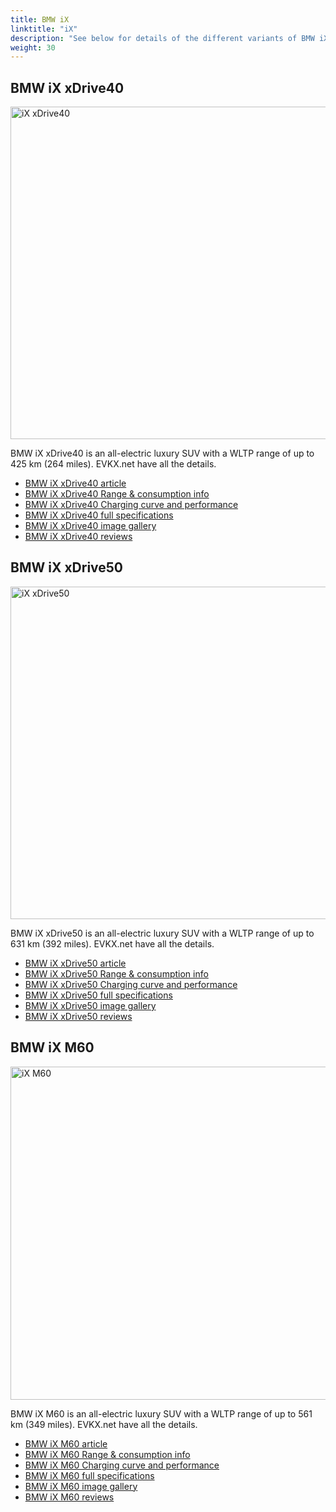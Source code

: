 ```yaml
---
title: BMW iX
linktitle: "iX"
description: "See below for details of the different variants of BMW iX"
weight: 30
---
```

## BMW iX xDrive40

<a href="/models/bmw/ix/ix_xdrive40/"><img src="https://media.evkx.net/multimedia/models/bmw/ix/ix_xdrive40/main_1_st.jpg" width="800" height="532" alt="iX xDrive40" ></a>

BMW iX xDrive40 is an all-electric luxury SUV with a WLTP range of up to 425 km (264 miles). EVKX.net have all the details. 

- [BMW iX xDrive40 article](/models/bmw/ix/ix_xdrive40/)
- [BMW iX xDrive40 Range & consumption info](/models/bmw/ix/ix_xdrive40/rangeandconsumption)
- [BMW iX xDrive40 Charging curve and performance](/models/bmw/ix/ix_xdrive40/chargingcurve)
- [BMW iX xDrive40 full specifications](/models/bmw/ix/ix_xdrive40/specifications)
- [BMW iX xDrive40 image gallery](/models/bmw/ix/ix_xdrive40/gallery)
- [BMW iX xDrive40 reviews](/models/bmw/ix/ix_xdrive40/reviews)

## BMW iX xDrive50

<a href="/models/bmw/ix/ix_xdrive50/"><img src="https://media.evkx.net/multimedia/models/bmw/ix/ix_xdrive50/main_1_st.jpg" width="800" height="532" alt="iX xDrive50" ></a>

BMW iX xDrive50 is an all-electric luxury SUV with a WLTP range of up to 631 km (392 miles). EVKX.net have all the details. 

- [BMW iX xDrive50 article](/models/bmw/ix/ix_xdrive50/)
- [BMW iX xDrive50 Range & consumption info](/models/bmw/ix/ix_xdrive50/rangeandconsumption)
- [BMW iX xDrive50 Charging curve and performance](/models/bmw/ix/ix_xdrive50/chargingcurve)
- [BMW iX xDrive50 full specifications](/models/bmw/ix/ix_xdrive50/specifications)
- [BMW iX xDrive50 image gallery](/models/bmw/ix/ix_xdrive50/gallery)
- [BMW iX xDrive50 reviews](/models/bmw/ix/ix_xdrive50/reviews)

## BMW iX M60

<a href="/models/bmw/ix/ix_m60/"><img src="https://media.evkx.net/multimedia/models/bmw/ix/ix_m60/main_1_st.jpg" width="800" height="533" alt="iX M60" ></a>

BMW iX M60 is an all-electric luxury SUV with a WLTP range of up to 561 km (349 miles). EVKX.net have all the details. 

- [BMW iX M60 article](/models/bmw/ix/ix_m60/)
- [BMW iX M60 Range & consumption info](/models/bmw/ix/ix_m60/rangeandconsumption)
- [BMW iX M60 Charging curve and performance](/models/bmw/ix/ix_m60/chargingcurve)
- [BMW iX M60 full specifications](/models/bmw/ix/ix_m60/specifications)
- [BMW iX M60 image gallery](/models/bmw/ix/ix_m60/gallery)
- [BMW iX M60 reviews](/models/bmw/ix/ix_m60/reviews)

